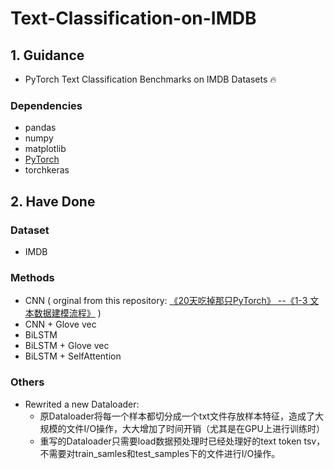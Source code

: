 # Text-Classification-on-IMDB  

## 1. Guidance  
* PyTorch Text Classification Benchmarks on IMDB Datasets 🔥  
### Dependencies  
* pandas   
* numpy  
* matplotlib  
* [PyTorch](https://pytorch.org/)  
* torchkeras  

## 2. Have Done  
### Dataset  
* IMDB  

### Methods  
* CNN  ( orginal from this repository: [《20天吃掉那只PyTorch》](https://github.com/lyhue1991/eat_pytorch_in_20_days)[ --《1-3 文本数据建模流程》](https://github.com/AnthonyK97/PyTorch-Tutorials-for-NLP/blob/main/1-3%20%E6%96%87%E6%9C%AC%E6%95%B0%E6%8D%AE%E5%BB%BA%E6%A8%A1IMDB(CNN).ipynb) )  
* CNN + Glove vec  
* BiLSTM  
* BiLSTM + Glove vec 
* BiLSTM + SelfAttention  

### Others
* Rewrited a new Dataloader:  
  * 原Dataloader将每一个样本都切分成一个txt文件存放样本特征，造成了大规模的文件I/O操作，大大增加了时间开销（尤其是在GPU上进行训练时）
  * 重写的Dataloader只需要load数据预处理时已经处理好的text token tsv，不需要对train_samles和test_samples下的文件进行I/O操作。

